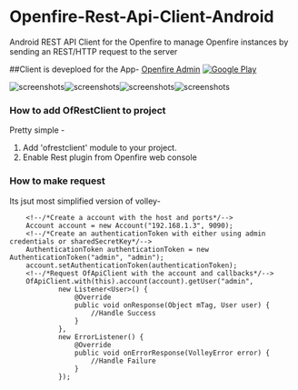 # Openfire-Rest-Api-Client-Android
Android REST API Client for the Openfire to manage Openfire instances by sending an REST/HTTP request to the server

##Client is deveploed for the App- [Openfire Admin](https://play.google.com/store/apps/details?id=com.sked.ofadmin)
[![Google Play](http://developer.android.com/images/brand/en_generic_rgb_wo_60.png)](https://play.google.com/store/apps/details?id=com.sked.ofadmin)

![screenshots](http://lh3.googleusercontent.com/Jhq76egYE6jDs8InQRY2xz_Y2PEJ04lhiy1DKdH1ktgcJFVt-ZdtI-37t3F3Y3N0yOw=h310-rw)![screenshots](http://lh3.googleusercontent.com/PO59cEezJVqPQdCEVq4_qDDF1Le7uLJjJ6Ht0UCAUfZhEOUXTlK6K1cAglnzvqAuXas=h310-rw)![screenshots](http://lh3.googleusercontent.com/5QXbXZoNUzCgPCrdebTwdoQ8uf1PV6UgFB3Z1xe35C1GnXU-RYryT-xzn-yzJ49fHQ=h310-rw)![screenshots](http://lh3.googleusercontent.com/w6cSh1dPMtg_-sQ2o3M7cJQdkGvFkC6qZXNV-YmX4t7e_Y1xmRcA2DbmFPloS6lRe2k=h310-rw)

### How to add OfRestClient to project
Pretty simple - 

  1. Add 'ofrestclient' module to your project.
  2. Enable Rest plugin from Openfire web console

### How to make request 
Its jsut most simplified version of volley-

        <!--/*Create a account with the host and ports*/-->
        Account account = new Account("192.168.1.3", 9090);
        <!--/*Create an authenticationToken with either using admin credentials or sharedSecretKey*/-->
        AuthenticationToken authenticationToken = new AuthenticationToken("admin", "admin");
        account.setAuthenticationToken(authenticationToken);
        <!--/*Request OfApiClient with the account and callbacks*/-->
        OfApiClient.with(this).account(account).getUser("admin",
                new Listener<User>() {
                    @Override
                    public void onResponse(Object mTag, User user) {
                        //Handle Success
                    }
                },
                new ErrorListener() {
                    @Override
                    public void onErrorResponse(VolleyError error) {
                        //Handle Failure
                    }
                });
  
  
